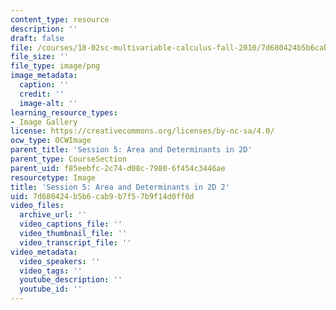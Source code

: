 ```yaml
---
content_type: resource
description: ''
draft: false
file: /courses/18-02sc-multivariable-calculus-fall-2010/7d680424b5b6cab9b7f57b9f14d0ff0d_MIT18_02SC_L2Brds_5.png
file_size: ''
file_type: image/png
image_metadata:
  caption: ''
  credit: ''
  image-alt: ''
learning_resource_types:
- Image Gallery
license: https://creativecommons.org/licenses/by-nc-sa/4.0/
ocw_type: OCWImage
parent_title: 'Session 5: Area and Determinants in 2D'
parent_type: CourseSection
parent_uid: f85eebfc-2c74-d08c-7980-6f454c3446ae
resourcetype: Image
title: 'Session 5: Area and Determinants in 2D 2'
uid: 7d680424-b5b6-cab9-b7f5-7b9f14d0ff0d
video_files:
  archive_url: ''
  video_captions_file: ''
  video_thumbnail_file: ''
  video_transcript_file: ''
video_metadata:
  video_speakers: ''
  video_tags: ''
  youtube_description: ''
  youtube_id: ''
---
```

